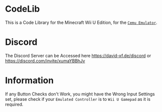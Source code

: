 # CodeLib
This is a Code Library for the Minecraft Wii U Edition, for the [`Cemu Emulator`](https://github.com/cemu-project/Cemu).

# Discord
The Discord Server can be Accessed here https://david-xf.de/discord or https://discord.com/invite/xumaYBBhJv

# Information
If any Button Checks don't Work, you might have the Wrong Input Settings set, please check if your `Emulated Controller` is to `Wii U Gamepad` as it is required.
